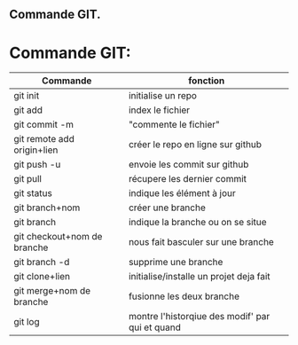 Commande GIT.
-----------

# Commande GIT:

|Commande|fonction|
|--------|--------|
|git init|initialise un repo|
|git add|index le fichier|
|git commit -m|"commente le fichier"|
|git remote add origin+lien|créer le repo en ligne sur github|
|git push -u|envoie les commit sur github|
|git pull|récupere les dernier commit|
|git status|indique les élément à jour|
|git branch+nom|créer une branche|
|git branch|indique la branche ou on se situe|
|git checkout+nom de branche|nous fait basculer sur une branche|
|git branch -d|supprime une branche|
|git clone+lien|initialise/installe un projet deja fait|
|git merge+nom de branche|fusionne les deux branche|
|git log|montre l'historqiue des modif' par qui et quand| 
